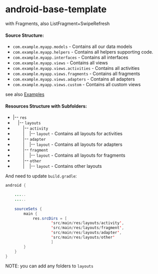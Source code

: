 # android-base-template
with Fragments, also ListFragment+SwipeRefresh

#### Source Structure:


* ```com.example.myapp.models``` - Contains all our data models
* ```com.example.myapp.helpers``` - Contains all helpers supporting code.
* ```com.example.myapp.interfaces``` - Contains all interfaces
* ```com.example.myapp.views``` - Contains all views
* ```com.example.myapp.views.activities``` - Contains all activities
* ```com.example.myapp.views.fragments``` - Contains all fragments
* ```com.example.myapp.views.adapters``` - Contains all adapters
* ```com.example.myapp.views.custom``` - Contains all custom views

see also [Examples](http://guides.codepath.com/android/Organizing-your-Source-Files#android-folder-structure)

#### Resources Structure with Subfolders:

* |-- ```res```
* &nbsp;&nbsp;&nbsp;&nbsp;|-- ```layouts```
* &nbsp;&nbsp;&nbsp;&nbsp;&nbsp;&nbsp;&nbsp;&nbsp;|-- ```activity```
* &nbsp;&nbsp;&nbsp;&nbsp;&nbsp;&nbsp;&nbsp;&nbsp;|&nbsp;&nbsp;&nbsp;&nbsp;|-- ```layout``` - Contains all layouts for activities
* &nbsp;&nbsp;&nbsp;&nbsp;&nbsp;&nbsp;&nbsp;&nbsp;|-- ```adapter```
* &nbsp;&nbsp;&nbsp;&nbsp;&nbsp;&nbsp;&nbsp;&nbsp;|&nbsp;&nbsp;&nbsp;&nbsp;|-- ```layout``` - Contains all layouts for adapters
* &nbsp;&nbsp;&nbsp;&nbsp;&nbsp;&nbsp;&nbsp;&nbsp;|-- ```fragment```
* &nbsp;&nbsp;&nbsp;&nbsp;&nbsp;&nbsp;&nbsp;&nbsp;|&nbsp;&nbsp;&nbsp;&nbsp;|-- ```layout``` - Contains all layouts for fragments
* &nbsp;&nbsp;&nbsp;&nbsp;&nbsp;&nbsp;&nbsp;&nbsp;|-- ```other```
* &nbsp;&nbsp;&nbsp;&nbsp;&nbsp;&nbsp;&nbsp;&nbsp;|&nbsp;&nbsp;&nbsp;&nbsp;|-- ```layout``` - Contains other layouts

And need to update ```build.gradle```:

```java
android {

    .....
    .....
    
    sourceSets {
        main {
            res.srcDirs = [
                    'src/main/res/layouts/activity',
                    'src/main/res/layouts/fragment',
                    'src/main/res/layouts/adapter',
                    'src/main/res/layouts/other'
                    ]
        }
    }
}
```

NOTE: you can add any folders to ```layouts```
